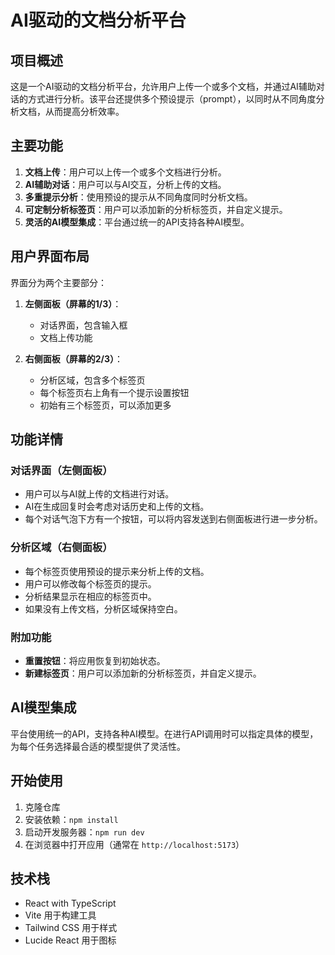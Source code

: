 # AI驱动的文档分析平台

## 项目概述

这是一个AI驱动的文档分析平台，允许用户上传一个或多个文档，并通过AI辅助对话的方式进行分析。该平台还提供多个预设提示（prompt），以同时从不同角度分析文档，从而提高分析效率。

## 主要功能

1. **文档上传**：用户可以上传一个或多个文档进行分析。
2. **AI辅助对话**：用户可以与AI交互，分析上传的文档。
3. **多重提示分析**：使用预设的提示从不同角度同时分析文档。
4. **可定制分析标签页**：用户可以添加新的分析标签页，并自定义提示。
5. **灵活的AI模型集成**：平台通过统一的API支持各种AI模型。

## 用户界面布局

界面分为两个主要部分：

1. **左侧面板（屏幕的1/3）**：
   - 对话界面，包含输入框
   - 文档上传功能

2. **右侧面板（屏幕的2/3）**：
   - 分析区域，包含多个标签页
   - 每个标签页右上角有一个提示设置按钮
   - 初始有三个标签页，可以添加更多

## 功能详情

### 对话界面（左侧面板）
- 用户可以与AI就上传的文档进行对话。
- AI在生成回复时会考虑对话历史和上传的文档。
- 每个对话气泡下方有一个按钮，可以将内容发送到右侧面板进行进一步分析。

### 分析区域（右侧面板）
- 每个标签页使用预设的提示来分析上传的文档。
- 用户可以修改每个标签页的提示。
- 分析结果显示在相应的标签页中。
- 如果没有上传文档，分析区域保持空白。

### 附加功能
- **重置按钮**：将应用恢复到初始状态。
- **新建标签页**：用户可以添加新的分析标签页，并自定义提示。

## AI模型集成

平台使用统一的API，支持各种AI模型。在进行API调用时可以指定具体的模型，为每个任务选择最合适的模型提供了灵活性。

## 开始使用

1. 克隆仓库
2. 安装依赖：`npm install`
3. 启动开发服务器：`npm run dev`
4. 在浏览器中打开应用（通常在 `http://localhost:5173`）

## 技术栈

- React with TypeScript
- Vite 用于构建工具
- Tailwind CSS 用于样式
- Lucide React 用于图标


